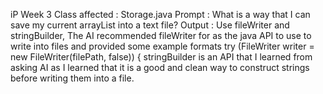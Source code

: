 iP Week 3 
Class affected : Storage.java
Prompt : What is a way that I can save my current arrayList<Task> into a text file?
Output : Use fileWriter and stringBuilder,
The AI recommended fileWriter for as the java API to use to write into files and provided some example formats
try (FileWriter writer = new FileWriter(filePath, false)) {
stringBuilder is an API that I learned from asking AI as I learned that it is a good and
clean way to construct strings before writing them into a file.


